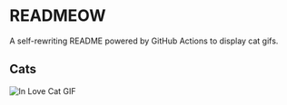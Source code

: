 # READMEOW

A self-rewriting README powered by GitHub Actions to display cat gifs.

## Cats

![In Love Cat GIF](https://media0.giphy.com/media/MDJ9IbxxvDUQM/200.gif?cid=9acd02dadyb3szqgobi5c3viu5e5qld7nx9dusa6qpx4fojx&ep=v1_gifs_search&rid=200.gif&ct=g)
